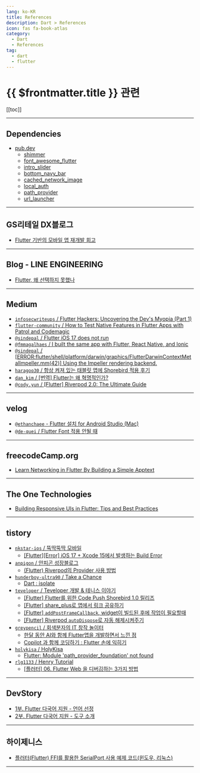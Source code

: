 ```yaml
---
lang: ko-KR
title: References
description: Dart > References
icon: fas fa-book-atlas
category:
  - Dart
  - References
tag: 
  - dart
  - flutter
---
```


# {{ $frontmatter.title }} 관련

[[toc]]

---

## Dependencies

- [pub.dev](https://pub.dev)
  - [shimmer](https://pub.dev/packages/shimmer)
  - [font_awesome_flutter](https://pub.dev/packages/font_awesome_flutter)
  - [intro_slider](https://pub.dev/packages/intro_slider)
  - [bottom_navy_bar](https://pub.dev/packages/bottom_navy_bar)
  - [cached_network_image](https://pub.dev/packages/cached_network_image)
  - [local_auth](https://pub.dev/packages/local_auth)
  - [path_provider](https://pub.dev/packages/path_provider)
  - [url_launcher](https://pub.dev/packages/url_launcher)

---

## GS리테일 DX블로그

- [Flutter 기반의 모바일 앱 재개발 회고](https://gsretail.tistory.com/7) <!-- TODO: 작성 (https://chanhi2000.github.io/bookshelf/gsretail.tistory.com/7.md) -->

---

## Blog - LINE ENGINEERING

- [Flutter, 왜 선택하지 못했나](https://engineering.linecorp.com/ko/blog/flutter-pros-and-cons) <!-- TODO: 작성 (https://chanhi2000.github.io/bookshelf/engineering.linecorp.com/flutter-pros-and-cons.md) -->

---

## <FontIcon icon="fa-brands fa-medium"/>Medium

- [`infosecwriteups` / Flutter Hackers: Uncovering the Dev's Myopia (Part 1)](https://infosecwriteups.com/flutter-hackers-uncovering-the-devs-myopia-part-1-6c316be56b13)
- [`flutter-community` / How to Test Native Features in Flutter Apps with Patrol and Codemagic](https://medium.com/flutter-community/how-to-test-native-features-in-flutter-apps-with-patrol-and-codemagic-98639cb37fba)
- [`@sindepal` / Flutter iOS 17 does not run](https://medium.com/@sindepal/flutter-ios-17-does-not-run-f2b52403c067)
- [`@fmmagalhaes` / I built the same app with Flutter, React Native, and Ionic](https://medium.com/@fmmagalhaes/i-built-the-same-app-with-flutter-react-native-and-ionic-33ff8b358562)
- [`@sindepal` / [ERROR:flutter/shell/platform/darwin/graphics/FlutterDarwinContextMetalImpeller.mm(42)] Using the Impeller rendering backend.](https://medium.com/@sindepal/error-flutter-shell-platform-darwin-graphics-flutterdarwincontextmetalimpeller-mm-42-7e6b763bc1e5)
- [`haragoo30` / 항상 켜져 있는 태블릿 앱에 Shorebird 적용 후기](https://haragoo30.medium.com/%ED%95%AD%EC%83%81-%EC%BC%9C%EC%A0%B8%EC%9E%88%EB%8A%94-%ED%83%9C%EB%B8%94%EB%A6%BF%EC%95%B1%EC%97%90-shorebird-%EC%A0%81%EC%9A%A9-%ED%9B%84%EA%B8%B0-e312caeda363)
- [`dan_kim` / \[번역\] Flutter는 왜 혁명적인가?](https://medium.com/@dan_kim/%EB%B2%88%EC%97%AD-flutter%EB%8A%94-%EC%99%9C-%ED%98%81%EB%AA%85%EC%A0%81%EC%9D%B8%EA%B0%80-967c1dfcc5a9)
- [`@cody.yun` / \[Flutter\] Riverpod 2.0: The Ultimate Guide](https://medium.com/@cody.yun/%EB%B2%88%EC%97%AD-flutter-riverpod-2-0-the-ultimate-guide-1-3-11e8a7dea9e6)

---

## <FontIcon icon="iconfont icon-velog"/>velog

- [`@ethanchaee` - Flutter 설치 for Android Studio (Mac)](https://velog.io/@ethanchaee/Flutter-Flutter-%EC%84%A4%EC%B9%98-for-Android-Studio-Mac)
- [`@de-quei` / Flutter Font 적용 안될 때](https://velog.io/@de-quei/Flutter-Font-%EC%A0%81%EC%9A%A9-%EC%95%88%EB%90%A0-%EB%95%8C)

---

## <FontIcon icon="fa-brands fa-free-code-camp"/>freecodeCamp.org

- [Learn Networking in Flutter By Building a Simple App](https://freecodecamp.org/news/learn-networking-in-flutter)[text](https://theonetechnologies.com/blog/post/building-responsive-ui-in-flutter-tips-and-best-practices)

---

## The One Technologies

- [Building Responsive UIs in Flutter: Tips and Best Practices](https://theonetechnologies.com/blog/post/building-responsive-ui-in-flutter-tips-and-best-practices)

---

## tistory

- [`nkstar-ios` / 뚝딱뚝딱 모바일](https://nkstar-ios.tistory.com/m/)
  - [\[Flutter\]\[Error\] iOS 17 + Xcode 15에서 발생하는 Build Error](https://nkstar-ios.tistory.com/m/36)
  <!-- END: nkstar-ios -->
- [`anpigon` / 안피곤 성장블로그](https://anpigon.tistory.com/m/)
  - [(Flutter) Riverpod의 Provider 사용 방법](https://anpigon.tistory.com/m/359)
  <!-- END: anpigon -->
- [`hunderboy-ultra90` / Take a Chance](https://hunderboy-ultra90.tistory.com/m/)
  - [Dart : isolate](https://hunderboy-ultra90.tistory.com/m/26)
  <!-- END: hunderboy-ultra90 -->
- [`teveloper` / Teveloper 개발 & 테니스 이야기](https://teveloper.tistory.com/m/)
  - [[Flutter] Flutter를 위한 Code Push Shorebird 1.0 릴리즈](https://teveloper.tistory.com/m/75)
  - [\[Flutter\] share_plus로 앱에서 링크 공유하기](https://teveloper.tistory.com/m/85)
  - [\[Flutter\] `addPostFrameCallback`, widget이 빌드된 후에 작업이 필요할때](https://teveloper.tistory.com/m/87)
  - [\[Flutter\] Riverpod `autoDispose`로 자동 해제시켜주기](https://teveloper.tistory.com/m/88)
  <!-- END: teveloper -->
- [`greypencil` / 회색분자의 IT 창작 놀이터](https://greypencil.tistory.com/m/)
  - [한달 동안 AI와 함께 Flutter앱을 개발하면서 느낀 점](https://greypencil.tistory.com/m/221)
  - [Copilot 과 함께 코딩하기 : Flutter 손에 익히기](https://greypencil.tistory.com/m/222)
  <!-- END: greypencil -->
- [`holykisa` / HolyKisa](https://holykisa.tistory.com/m/)
  - [Flutter: Module 'path_provider_foundation' not found](https://holykisa.tistory.com/m/133)
  <!-- END: holykisa -->
- [`rlg1133` / Henry Tutorial](https://rlg1133.tistory.com/m/)
  - [\[플러터\] 06. Flutter Web 을 디버깅하는 3가지 방법](https://rlg1133.tistory.com/m/147)
  <!-- END: rlg1133 -->
<!-- END: tistory.com -->

---

## DevStory

- [1부. Flutter 다국어 지원 - 언어 선정](https://blog.devstory.co.kr/post/flutter-i18n-01/)
- [2부. Flutter 다국어 지원 - 도구 소개](https://blog.devstory.co.kr/post/flutter-i18n-02/)

---

## 하이제니스

- [플러터(Flutter) FFI를 활용한 SerialPort 사용 예제 코드(윈도우, 리눅스)](https://m.blog.naver.com/chandong83/223520195079)

---



<TagLinks />